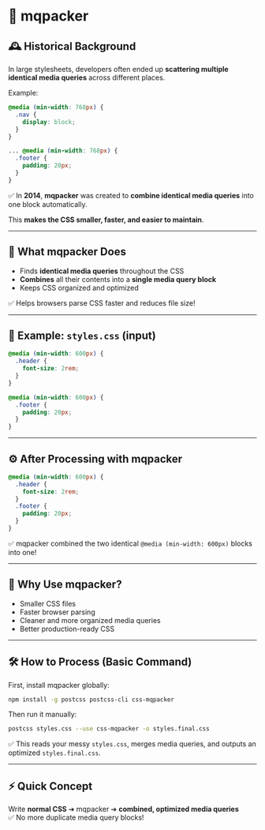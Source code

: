 # 📘 mqpacker

## 🕰️ Historical Background

In large stylesheets, developers often ended up **scattering multiple identical media queries** across different places.

Example:

```css
@media (min-width: 768px) {
  .nav {
    display: block;
  }
}

... @media (min-width: 768px) {
  .footer {
    padding: 20px;
  }
}
```

✅ In **2014**, **mqpacker** was created to **combine identical media queries** into one block automatically.

This **makes the CSS smaller, faster, and easier to maintain**.

---

## 📌 What mqpacker Does

- Finds **identical media queries** throughout the CSS
- **Combines** all their contents into a **single media query block**
- Keeps CSS organized and optimized

✅ Helps browsers parse CSS faster and reduces file size!

---

## 📄 Example: `styles.css` (input)

```css
@media (min-width: 600px) {
  .header {
    font-size: 2rem;
  }
}

@media (min-width: 600px) {
  .footer {
    padding: 20px;
  }
}
```

---

## ⚙️ After Processing with mqpacker

```css
@media (min-width: 600px) {
  .header {
    font-size: 2rem;
  }
  .footer {
    padding: 20px;
  }
}
```

✅ mqpacker combined the two identical `@media (min-width: 600px)` blocks into one!

---

## 💬 Why Use mqpacker?

- Smaller CSS files
- Faster browser parsing
- Cleaner and more organized media queries
- Better production-ready CSS

---

## 🛠 How to Process (Basic Command)

First, install mqpacker globally:

```bash
npm install -g postcss postcss-cli css-mqpacker
```

Then run it manually:

```bash
postcss styles.css --use css-mqpacker -o styles.final.css
```

✅ This reads your messy `styles.css`, merges media queries, and outputs an optimized `styles.final.css`.

---

## ⚡ Quick Concept

Write **normal CSS** ➔ mqpacker ➔ **combined, optimized media queries**  
✅ No more duplicate media query blocks!

